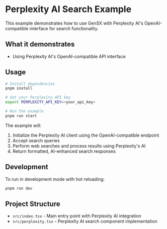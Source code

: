 # Perplexity AI Search Example

This example demonstrates how to use GenSX with Perplexity AI's OpenAI-compatible interface for search functionality.

## What it demonstrates

- Using Perplexity AI's OpenAI-compatible API interface

## Usage

```bash
# Install dependencies
pnpm install

# Set your Perplexity API key
export PERPLEXITY_API_KEY=<your_api_key>

# Run the example
pnpm run start
```

The example will:

1. Initialize the Perplexity AI client using the OpenAI-compatible endpoint
2. Accept search queries
3. Perform web searches and process results using Perplexity's AI
4. Return formatted, AI-enhanced search responses

## Development

To run in development mode with hot reloading:

```bash
pnpm run dev
```

## Project Structure

- `src/index.tsx` - Main entry point with Perplexity AI integration
- `src/perplexity.tsx` - Perplexity AI search component implementation
